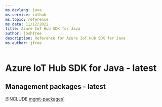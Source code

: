 ```yaml
---
ms.devlang: java
ms.service: iothub
ms.topic: reference
ms.data: 11/12/2022
title: Azure IoT Hub SDK for Java
author: joshfree
description: Reference for Azure IoT Hub SDK for Java
ms.author: jfree
---
```

# Azure IoT Hub SDK for Java - latest

## Management packages - latest
[!INCLUDE [mgmt-packages](iot-hub-mgmt-index.md)]